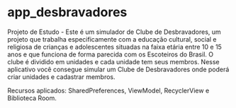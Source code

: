 # app_desbravadores

Projeto de Estudo - Este é um simulador de Clube de Desbravadores, um projeto que trabalha especificamente com a educação cultural, social e religiosa de crianças e adolescentes situadas na faixa etária entre 10 e 15 anos e que funciona de forma parecida com os Escoteiros do Brasil. O clube é dividido em unidades e cada unidade tem seus membros. Nesse aplicativo você consegue simular um Clube de Desbravadores onde poderá criar unidades e cadastrar membros.

Recursos aplicados: SharedPreferences, ViewModel, RecyclerView e Biblioteca Room.
